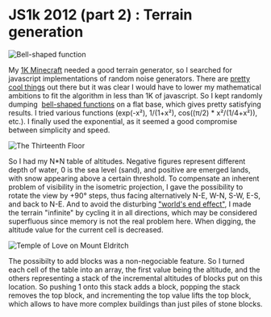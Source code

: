 # JS1k 2012 (part 2) : Terrain generation

<section>

![Bell-shaped function](http://upload.wikimedia.org/wikipedia/commons/thumb/7/74/Normal_Distribution_PDF.svg/350px-Normal_Distribution_PDF.svg.png "Bell-shaped function")

My [1K Minecraft](http://js1k.com/1282 "Mine[love]craft") needed a good terrain generator, so I searched for javascript implementations of random noise generators. There are [pretty cool things](https://gist.github.com/304522 "Perlin noise generators in javascript") out there but it was clear I would have to lower my mathematical ambitions to fit the algorithm in less than 1K of javascript. So I kept randomly dumping  [bell-shaped functions](http://en.wikipedia.org/wiki/Normal_distribution "Normal distribution") on a flat base, which gives pretty satisfying results. I tried various functions (exp(-x²), 1/(1+x²), cos((π/2) * x²/(1/4+x²)), etc.). I finally used the exponential, as it seemed a good compromise between simplicity and speed.

</section>

<section>

![The Thirteenth Floor](http://mimg.ugo.com/201005/44684/13thfloor.jpg "The Thirteenth Floor")

So I had my N*N table of altitudes. Negative figures represent different depth of water, 0 is the sea level (sand), and positive are emerged lands, with snow appearing above a certain threshold. To compensate an inherent problem of visibility in the isometric projection, I gave the possibility to rotate the view by +90° steps, thus facing alternatively N-E, W-N, S-W, E-S, and back to N-E. And to avoid the disturbing ["world's end effect"](http://en.wikipedia.org/wiki/Simulacron-3 "Simulacron-3"), I made the terrain "infinite" by cycling it in all directions, which may be considered superfluous since memory is not the real problem here. When digging, the altitude value for the current cell is decreased.

</section>

<section>

![Temple of Love on Mount Eldritch](http://ehouais.net/blog/wp-content/uploads/2012/03/temple-150x150.png "Temple of Love on Mount Eldritch")

The possibilty to add blocks was a non-negociable feature. So I turned each cell of the table into an array, the first value being the altitude, and the others representing a stack of the incremental altitudes of blocks put on this location. So pushing 1 onto this stack adds a block, popping the stack removes the top block, and incrementing the top value lifts the top block, which allows to have more complex buildings than just piles of stone blocks.

</section>
